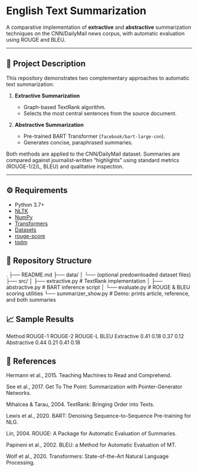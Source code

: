 # English Text Summarization

A comparative implementation of **extractive** and **abstractive** summarization techniques on the CNN/DailyMail news corpus, with automatic evaluation using ROUGE and BLEU.

---

## 📖 Project Description

This repository demonstrates two complementary approaches to automatic text summarization:

1. **Extractive Summarization**  
   - Graph-based TextRank algorithm.  
   - Selects the most central sentences from the source document.

2. **Abstractive Summarization**  
   - Pre-trained BART Transformer (`facebook/bart-large-cnn`).  
   - Generates concise, paraphrased summaries.

Both methods are applied to the CNN/DailyMail dataset. Summaries are compared against journalist‐written “highlights” using standard metrics (ROUGE-1/2/L, BLEU) and qualitative inspection.

---

## ⚙️ Requirements

- Python 3.7+  
- [NLTK](https://www.nltk.org/)  
- [NumPy](https://numpy.org/)  
- [Transformers](https://github.com/huggingface/transformers)  
- [Datasets](https://github.com/huggingface/datasets)  
- [rouge-score](https://github.com/google-research/google-research/tree/master/rouge)  
- [tqdm](https://github.com/tqdm/tqdm)  



## 📂 Repository Structure
.
├── README.md
├── data/
│   └── (optional predownloaded dataset files)
├── src/
│   ├── extractive.py      # TextRank implementation
│   ├── abstractive.py     # BART inference script
│   └── evaluate.py        # ROUGE & BLEU scoring utilities
└── summarizer_show.py     # Demo: prints article, reference, and both summaries

## 📈 Sample Results
Method	ROUGE-1	ROUGE-2	ROUGE-L	BLEU
Extractive	0.41	0.18	0.37	0.12
Abstractive	0.44	0.21	0.41	0.18

## 📝 References
Hermann et al., 2015. Teaching Machines to Read and Comprehend.

See et al., 2017. Get To The Point: Summarization with Pointer-Generator Networks.

Mihalcea & Tarau, 2004. TextRank: Bringing Order into Texts.

Lewis et al., 2020. BART: Denoising Sequence-to-Sequence Pre-training for NLG.

Lin, 2004. ROUGE: A Package for Automatic Evaluation of Summaries.

Papineni et al., 2002. BLEU: a Method for Automatic Evaluation of MT.

Wolf et al., 2020. Transformers: State-of-the-Art Natural Language Processing.

